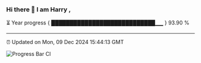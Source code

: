 ### Hi there 👋 I am Harry , 

⏳ Year progress { ████████████████████████████▁▁ } 93.90 %

---

⏰ Updated on Mon, 09 Dec 2024 15:44:13 GMT

![Progress Bar CI](https://github.com/duykhang68/duykhang68/workflows/Progress%20Bar%20CI/badge.svg)

